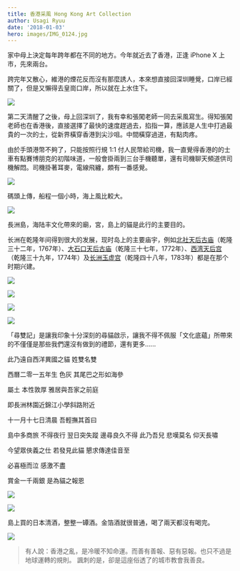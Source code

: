 ```yaml
---
title: 香港采風 Hong Kong Art Collection
author: Usagi Ryuu
date: '2018-01-03'
hero: images/IMG_0124.jpg
---
```

家中母上決定每年跨年都在不同的地方。今年就近去了香港，正逢 iPhone X 上市，先來兩台。

跨完年又散心，維港的煙花反而沒有那麼誘人，本來想直接回深圳睡覺，口岸已經關了，但是又懶得去皇崗口岸，所以就在上水住下。

![](images/IMG_0051.jpg)

第二天清醒了之後，母上回深圳了，我有幸和張闖老師一同去采風寫生。得知張闖老師也在香港後，直接選擇了最快的速度趕過去，掐指一算，應該是人生中打過最貴的一次的士，從新界橫穿香港到尖沙咀。中間橫穿過道，有點肉疼。

由於手頭港幣不夠了，只能按照行規 1:1 付人民幣給司機，我一直覺得香港的的士車有點賽博朋克的初階味道，一般會掛兩到三台手機聽單，還有司機聊天頻道供司機解悶。司機掛著耳麥，電線飛纏，頗有一番感覺。

![](images/IMG_0054.jpg)

碼頭上傳，船程一個小時，海上風比較大。

![](images/image.jpg)

長洲島，海陆丰文化帶來的廟，宮，島上的貓是此行的主要目的。

长洲在乾隆年间得到很大的发展，现时岛上的主要庙宇，例如[北社天后古庙](https://zh.wikipedia.org/wiki/%E5%8C%97%E7%A4%BE%E5%A4%A9%E5%90%8E%E5%8F%A4%E5%BB%9F "北社天后古庙")（乾隆三十二年，1767年）、[大石口天后古庙](https://zh.wikipedia.org/w/index.php?title=%E5%A4%A7%E7%9F%B3%E5%8F%A3%E5%A4%A9%E5%90%8E%E5%8F%A4%E5%BB%9F&action=edit&redlink=1 "大石口天后古庙（页面不存在）")（乾隆三十七年，1772年）、[西湾天后宫](https://zh.wikipedia.org/w/index.php?title=%E8%A5%BF%E7%81%A3%E5%A4%A9%E5%90%8E%E5%AE%AE&action=edit&redlink=1 "西湾天后宫（页面不存在）")（乾隆三十九年，1774年）及[长洲玉虚宫](https://zh.wikipedia.org/wiki/%E9%95%B7%E6%B4%B2%E7%8E%89%E8%99%9B%E5%AE%AE "长洲玉虚宫")（乾隆四十八年，1783年）都是在那个时期兴建。

![](images/IMG_0075.jpg)

![](images/IMG_0254.jpg)

![](images/mmexport1514975661875.jpg)

![](images/IMG_0124.jpg)

「尋雙記」是讓我印象十分深刻的尋貓啟示，讓我不得不佩服「文化底蘊」所帶來的不僅僅是那些我們還沒有做到的禮節，還有更多......

此乃遠自西洋異國之貓 姓雙名雙

西曆二零一五年生 色灰 其尾巴之形如海參

屬土 本性敦厚 雅居與吾家之前庭

即長洲林園近錦江小學斜路附近

十一月十七日清晨 吾輕撫其首曰

島中多商旅 不得夜行 翌日突失蹤 邊尋良久不得 此乃吾兒 悲嘆莫名 仰天長嘯

今望眾俠義之仕 若發見此貓 懇求傳達佳音至

必喜極而泣 感激不盡

賞金一千兩銀 是為貓之報恩

![](images/IMG_0157.jpg)

![](images/IMG_0284.jpg)

島上買的日本清酒，整整一罈酒。金箔酒就很普通，喝了兩天都沒有喝完。

![](images/IMG_0271.jpg)



> 有人說：香港之亂，是冷暖不知命運。而善有善報、惡有惡報。也只不過是地球運轉的規則。 諷刺的是，卻是這座俗透了的城市教會我善良。
